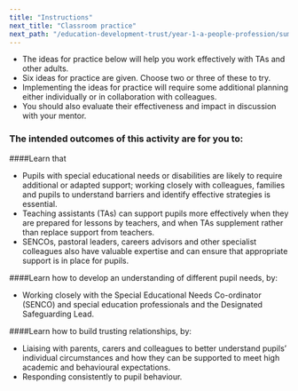 ```yaml
---
title: "Instructions"
next_title: "Classroom practice"
next_path: "/education-development-trust/year-1-a-people-profession/summer-week-4-ect-classroom-practice"
---
```


- The ideas for practice below will help you work effectively with TAs and other adults.
- Six ideas for practice are given. Choose two or three of these to try.
- Implementing the ideas for practice will require some additional planning either individually or in collaboration with colleagues.
- You should also evaluate their effectiveness and impact in discussion with your mentor.

### The intended outcomes of this activity are for you to:

####Learn that

- Pupils with special educational needs or disabilities are likely to require additional or adapted support; working closely with colleagues, families and pupils to understand barriers and identify effective strategies is essential.
- Teaching assistants (TAs) can support pupils more effectively when they are prepared for lessons by teachers, and when TAs supplement rather than replace support from teachers.
- SENCOs, pastoral leaders, careers advisors and other specialist colleagues also have valuable expertise and can ensure that appropriate support is in place for pupils.

####Learn how to develop an understanding of different pupil needs, by:

- Working closely with the Special Educational Needs Co-ordinator (SENCO) and special education professionals and the Designated Safeguarding Lead.

####Learn how to build trusting relationships, by:

- Liaising with parents, carers and colleagues to better understand pupils’ individual circumstances and how they can be supported to meet high academic and behavioural expectations.
- Responding consistently to pupil behaviour.

